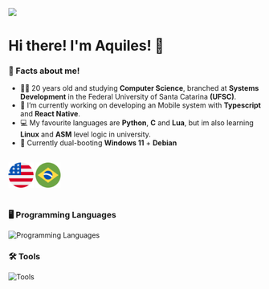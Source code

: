 ![](https://komarev.com/ghpvc/?username=aquillesf&style=flat&color=grey)

# Hi there! I'm Aquiles! 👋

### 🤔 Facts about me!

- 👨‍🎓 20 years old and studying **Computer Science**, branched at **Systems Development** in the Federal University of Santa Catarina **(UFSC)**.
- 💼 I’m currently working on developing an Mobile system with **Typescript** and **React Native**.
- 💻 My favourite languages are **Python**, **C** and **Lua**, but im also learning **Linux** and **ASM** level logic in university.
- 🐧 Currently dual-booting **Windows 11** + **Debian**
<br>

<div>
 <img src = "assets/united-states.png" style = "width: 50px;">
 <img src = "assets/brazil-.png" style = "width: 50px;">
</div>

#

### 🖥️ Programming Languages
![Programming Languages](https://go-skill-icons.vercel.app/api/icons?i=bash,powershell,c,py,nodejs,lua,js,ts,react,postgresql,asm,php&perline=13)

### 🛠️ Tools
![Tools](https://go-skill-icons.vercel.app/api/icons?i=windows,linux,github,git,arduino,androidstudio,visualstudio,vscode,virtualbox,dbeaver,canva&perline=13)

<br>
